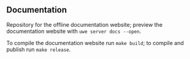 ## Documentation

Repository for the offline documentation website; preview the documentation website with `uwe server docs --open`.

To compile the documentation website run `make build`; to compile and publish run `make release`.

